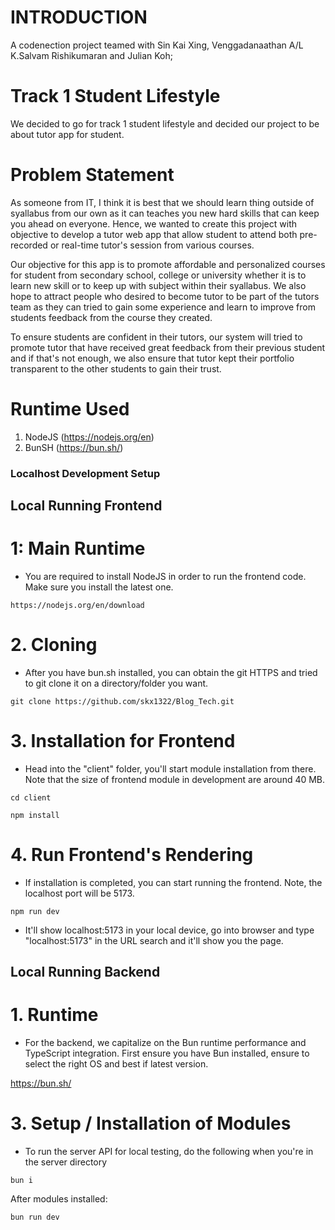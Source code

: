 # INTRODUCTION
A codenection project teamed with Sin Kai Xing, Venggadanaathan A/L K.Salvam Rishikumaran and Julian Koh;

# Track 1 Student Lifestyle 
We decided to go for track 1 student lifestyle and decided our project to be about tutor app for student.

# Problem Statement
As someone from IT, I think it is best that we should learn thing outside of syallabus from our own as it can teaches you new hard skills that can keep you ahead on everyone. Hence, we wanted to create this project with objective to develop a tutor web app that allow student to attend both pre-recorded or real-time tutor's session from various courses. 

Our objective for this app is to promote affordable and personalized courses for student from secondary school, college or university whether it is to learn new skill or to keep up with subject within their syallabus. We also hope to attract people who desired to become tutor to be part of the tutors team as they can tried to gain some experience and learn to improve from students feedback from the course they created.

To ensure students are confident in their tutors, our system will tried to promote tutor that have received great feedback from their previous student and if that's not enough, we also ensure that tutor kept their portfolio transparent to the other students to gain their trust.   

# Runtime Used
1. NodeJS (https://nodejs.org/en)
2. BunSH (https://bun.sh/)

### Localhost Development Setup
## Local Running Frontend
# 1: Main Runtime
- You are required to install NodeJS in order to run the frontend code. Make sure you install the latest one.
```
https://nodejs.org/en/download
```

# 2. Cloning
- After you have bun.sh installed, you can obtain the git HTTPS and tried to git clone it on a directory/folder you want.
```
git clone https://github.com/skx1322/Blog_Tech.git
```

# 3. Installation for Frontend
- Head into the "client" folder, you'll start module installation from there. Note that the size of frontend module in development are around 40 MB.

```
cd client
```

```
npm install 
```

# 4. Run Frontend's Rendering
- If installation is completed, you can start running the frontend. Note, the localhost port will be 5173.

```
npm run dev
```

- It'll show localhost:5173 in your local device, go into browser and type "localhost:5173" in the URL search and it'll show you the page.

## Local Running Backend
# 1. Runtime
- For the backend, we capitalize on the Bun runtime performance and TypeScript integration. First ensure you have Bun installed, ensure to select the right OS and best if latest version.

https://bun.sh/

# 3. Setup / Installation of Modules
- To run the server API for local testing, do the following when you're in the server directory
```
bun i
```

After modules installed:
```
bun run dev
```

